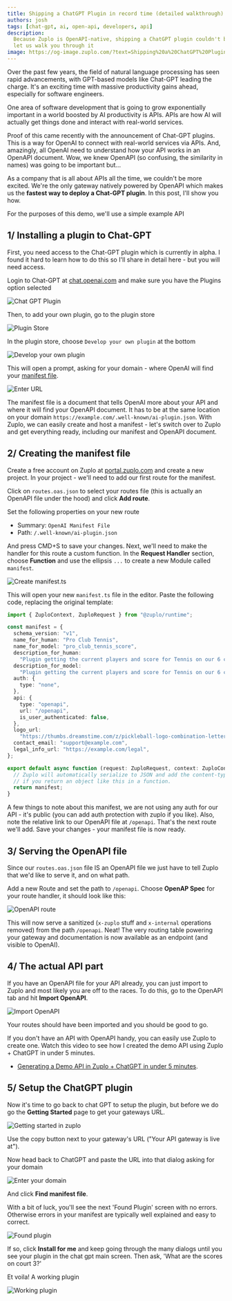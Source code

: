 ```yaml
---
title: Shipping a ChatGPT Plugin in record time (detailed walkthrough)
authors: josh
tags: [chat-gpt, ai, open-api, developers, api]
description:
  Because Zuplo is OpenAPI-native, shipping a ChatGPT plugin couldn't be easier,
  let us walk you through it
image: https://og-image.zuplo.com/?text=Shipping%20a%20ChatGPT%20Plugin%20in%20record%20time
---
```


Over the past few years, the field of natural language processing has seen rapid
advancements, with GPT-based models like Chat-GPT leading the charge. It's an
exciting time with massive productivity gains ahead, especially for software
engineers.

One area of software development that is going to grow exponentially important
in a world boosted by AI productivity is APIs. APIs are how AI will actually get
things done and interact with real-world services.

Proof of this came recently with the announcement of Chat-GPT plugins. This is a
way for OpenAI to connect with real-world services via APIs. And, amazingly, all
OpenAI need to understand how your API works in an OpenAPI document. Wow, we
knew OpenAPI (so confusing, the similarity in names) was going to be important
but...

As a company that is all about APIs all the time, we couldn't be more excited.
We're the only gateway natively powered by OpenAPI which makes us the **fastest
way to deploy a Chat-GPT plugin**. In this post, I'll show you how.

For the purposes of this demo, we'll use a simple example API

## 1/ Installing a plugin to Chat-GPT

First, you need access to the Chat-GPT plugin which is currently in alpha. I
found it hard to learn how to do this so I'll share in detail here - but you
will need access.

Login to Chat-GPT at [chat.openai.com](https://chat.openai.com) and make sure
you have the Plugins option selected

![Chat GPT Plugin](chat-gpt-plugins.png)

Then, to add your own plugin, go to the plugin store

![Plugin Store](plugin-store.png)

In the plugin store, choose `Develop your own plugin` at the bottom

![Develop your own plugin](./develop-your-own-plugin.png)

This will open a prompt, asking for your domain - where OpenAI will find your
[manifest file](https://platform.openai.com/docs/plugins/getting-started/plugin-manifest).

![Enter URL](./enter-your-domain.png)

The manifest file is a document that tells OpenAI more about your API and where
it will find your OpenAPI document. It has to be at the same location on your
domain `https://example.com/.well-known/ai-plugin.json`. With Zuplo, we can
easily create and host a manifest - let's switch over to Zuplo and get
everything ready, including our manifest and OpenAPI document.

## 2/ Creating the manifest file

Create a free account on Zuplo at [portal.zuplo.com](https://portal.zuplo.com)
and create a new project. In your project - we'll need to add our first route
for the manifest.

Click on `routes.oas.json` to select your routes file (this is actually an
OpenAPI file under the hood) and click **Add route**.

Set the following properties on your new route

- Summary: `OpenAI Manifest File`
- Path: `/.well-known/ai-plugin.json`

And press CMD+S to save your changes. Next, we'll need to make the handler for
this route a custom function. In the **Request Handler** section, choose
**Function** and use the ellipsis `...` to create a new Module called
`manifest`.

![Create manifest.ts](./create-manifest.gif)

This will open your new `manifest.ts` file in the editor. Paste the following
code, replacing the original template:

```ts
import { ZuploContext, ZuploRequest } from "@zuplo/runtime";

const manifest = {
  schema_version: "v1",
  name_for_human: "Pro Club Tennis",
  name_for_model: "pro_club_tennis_score",
  description_for_human:
    "Plugin getting the current players and score for Tennis on our 6 courts",
  description_for_model:
    "Plugin getting the current players and score for Tennis on our 6 courts",
  auth: {
    type: "none",
  },
  api: {
    type: "openapi",
    url: "/openapi",
    is_user_authenticated: false,
  },
  logo_url:
    "https://thumbs.dreamstime.com/z/pickleball-logo-combination-lettering-moving-261404902.jpg",
  contact_email: "support@example.com",
  legal_info_url: "https://example.com/legal",
};

export default async function (request: ZuploRequest, context: ZuploContext) {
  // Zuplo will automatically serialize to JSON and add the content-type header
  // if you return an object like this in a function.
  return manifest;
}
```

A few things to note about this manifest, we are not using any auth for our
API - it's public (you can add auth protection with zuplo if you like). Also,
note the relative link to our OpenAPI file at `/openapi`. That's the next route
we'll add. Save your changes - your manifest file is now ready.

## 3/ Serving the OpenAPI file

Since our `routes.oas.json` file IS an OpenAPI file we just have to tell Zuplo
that we'd like to serve it, and on what path.

Add a new Route and set the path to `/openapi`. Choose **OpenAP Spec** for your
route handler, it should look like this:

![OpenAPI route](./open-api-route.png)

This will now serve a sanitized (`x-zuplo` stuff and `x-internal` operations
removed) from the path `/openapi`. Neat! The very routing table powering your
gateway and documentation is now available as an endpoint (and visible to
OpenAI).

## 4/ The actual API part

If you have an OpenAPI file for your API already, you can just import to Zuplo
and most likely you are off to the races. To do this, go to the OpenAPI tab and
hit **Import OpenAPI**.

![Import OpenAPI](./import-open-api.png)

Your routes should have been imported and you should be good to go.

If you don't have an API with OpenAPI handy, you can easily use Zuplo to create
one. Watch this video to see how I created the demo API using Zuplo + ChatGPT in
under 5 minutes.

- [Generating a Demo API in Zuplo + ChatGPT in under 5 minutes](https://youtu.be/8zAuE2OUQLE).

## 5/ Setup the ChatGPT plugin

Now it's time to go back to chat GPT to setup the plugin, but before we do go
the **Getting Started** page to get your gateways URL.

![Getting started in zuplo](./getting-started.png)

Use the copy button next to your gateway's URL ("Your API gateway is live at").

Now head back to ChatGPT and paste the URL into that dialog asking for your
domain

![Enter your domain](./enter-your-domain-complete.png)

And click **Find manifest file**.

With a bit of luck, you'll see the next 'Found Plugin' screen with no errors.
Otherwise errors in your manifest are typically well explained and easy to
correct.

![Found plugin](./found-plugin.png)

If so, click **Install for me** and keep going through the many dialogs until
you see your plugin in the chat gpt main screen. Then ask, 'What are the scores
on court 3?'

Et voila! A working plugin

![Working plugin](./working-plugin.png)
